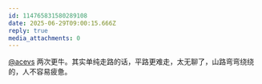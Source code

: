 ```yaml
---
id: 114765831580289108
date: 2025-06-29T09:00:15.666Z
reply: true
media_attachments: 0
---
```


[@acevs](https://mastodon.social/@acevs) 两次更牛。其实单纯走路的话，平路更难走，太无聊了，山路弯弯绕绕的，人不容易疲惫。

